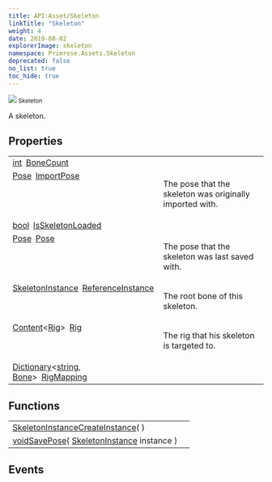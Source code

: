 ```yaml
---
title: API:Asset/Skeleton
linkTitle: "Skeleton"
weight: 4
date: 2019-08-02
explorerImage: skeleton
namespace: Primrose.Assets.Skeleton
deprecated: false
no_list: true
toc_hide: true
---
```

<small class="inheritance">
<span class="" href="/docs/api-reference/Class/Skeleton"><img src="/icons/silk/skeleton.png"/>&nbsp;Skeleton</span></small>
<p class="summary">

A skeleton.

</p>
 
## Properties
 
<table class="studiohide">
<tbody>
<tr class="function-row ">
<td style="vertical-align:top;white-space:normal;">
<div>
<a class="type" href="/docs/api-reference/System/Primitives#int32">int</a><span class="method-body" style="text-indent: -2em; padding-left: 0.5em"><a class="name" href="BoneCount">BoneCount</a></span></td>
<td style="vertical-align:top;white-space:normal;">
</td>
</tr>

<tr class="function-row ">
<td style="vertical-align:top;white-space:normal;">
<div>
<a class="type" href="/docs/api-reference/Asset/Pose">Pose</a><span class="method-body" style="text-indent: -2em; padding-left: 0.5em"><a class="name" href="ImportPose">ImportPose</a></span></td>
<td style="vertical-align:top;white-space:normal;">
<p>
The pose that the skeleton was originally imported with.
</p></td>
</tr>

<tr class="function-row ">
<td style="vertical-align:top;white-space:normal;">
<div>
<a class="type" href="/docs/api-reference/System/Primitives#boolean">bool</a><span class="method-body" style="text-indent: -2em; padding-left: 0.5em"><a class="name" href="IsSkeletonLoaded">IsSkeletonLoaded</a></span></td>
<td style="vertical-align:top;white-space:normal;">
</td>
</tr>

<tr class="function-row ">
<td style="vertical-align:top;white-space:normal;">
<div>
<a class="type" href="/docs/api-reference/Asset/Pose">Pose</a><span class="method-body" style="text-indent: -2em; padding-left: 0.5em"><a class="name" href="Pose">Pose</a></span></td>
<td style="vertical-align:top;white-space:normal;">
<p>
The pose that the skeleton was last saved with.
</p></td>
</tr>

<tr class="function-row ">
<td style="vertical-align:top;white-space:normal;">
<div>
<a class="type" href="/docs/api-reference/Class/SkeletonInstance">SkeletonInstance</a><span class="method-body" style="text-indent: -2em; padding-left: 0.5em"><a class="name" href="ReferenceInstance">ReferenceInstance</a></span></td>
<td style="vertical-align:top;white-space:normal;">
<p>
The root bone of this skeleton.
</p></td>
</tr>

<tr class="function-row ">
<td style="vertical-align:top;white-space:normal;">
<div>
<a class="type" href="/docs/api-reference/Misc/Content">Content</a><<a class="type" href="/docs/api-reference/Asset/Rig">Rig</a>><span class="method-body" style="text-indent: -2em; padding-left: 0.5em"><a class="name" href="Rig">Rig</a></span></td>
<td style="vertical-align:top;white-space:normal;">
<p>
The rig that his skeleton is targeted to.
</p></td>
</tr>

<tr class="function-row ">
<td style="vertical-align:top;white-space:normal;">
<div>
<a class="type" href="/docs/api-reference/System/Dictionary">Dictionary</a><<a class="type" href="/docs/api-reference/System/string">string</a>, <a class="type" href="/docs/api-reference/Class/Bone">Bone</a>><span class="method-body" style="text-indent: -2em; padding-left: 0.5em"><a class="name" href="RigMapping">RigMapping</a></span></td>
<td style="vertical-align:top;white-space:normal;">
</td>
</tr>

</tbody>
</table>
 
## Functions
 
<table class="studiohide">
<tbody>
<tr class="function-row ">
<td style="vertical-align:top;white-space:normal;">
<div>
<a class="type" href="/docs/api-reference/Class/SkeletonInstance">SkeletonInstance</a><span class="method-body" style="text-indent: -2em;"><a class="method-name  " href="CreateInstance">CreateInstance</a></span><span style="display: inline-block">( <span class="param" style="white-space: nowrap"></span> )</span></span></div></td>
<td style="vertical-align:top;white-space:normal;">
</td>
</tr>

<tr class="function-row ">
<td style="vertical-align:top;white-space:normal;">
<div>
<a class="type" href="/docs/api-reference/System/void">void</a><span class="method-body" style="text-indent: -2em;"><a class="method-name  " href="SavePose">SavePose</a></span><span style="display: inline-block">( <span class="param" style="white-space: nowrap"><a class="type" href="/docs/api-reference/Class/SkeletonInstance">SkeletonInstance</a> instance</span> )</span></span></div></td>
<td style="vertical-align:top;white-space:normal;">
</td>
</tr>

</tbody>
</table>
 
## Events
 
<table class="studiohide">
<tbody>
</tbody>
</table>
<b>
</b>
<div class="inheritors">
<ul class="root">
</ul>
</div>
